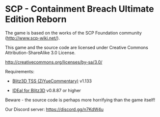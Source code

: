 # SCP - Containment Breach Ultimate Edition Reborn

The game is based on the works of the SCP Foundation community (http://www.scp-wiki.net/).

This game and the source code are licensed under Creative Commons Attribution-ShareAlike 3.0 License.

http://creativecommons.org/licenses/by-sa/3.0/

Requirements:

-	[Blitz3D TSS (ZiYueCommentary)](https://github.com/ZiYueCommentary/Blitz3D/releases) v1.133

-	[IDEal for Blitz3D](https://web.archive.org/web/20070704181040/http://www.fungamesfactory.com/download.php?get=IDEalSetup_0.8.87.exe) v0.8.87 or higher

Beware - the source code is perhaps more horrifying than the game itself!

Our Discord server: https://discord.gg/n7KdW4u
